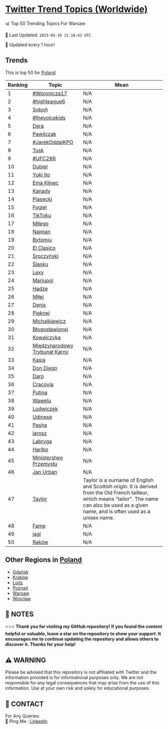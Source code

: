 [Twitter Trend Topics (Worldwide)](https://github.com/ErcinDedeoglu/Twitter-Trend-Topics)
==========


📊 Top 50 Trending Topics For Warsaw

📆 Last Updated: `2023-03-19 11:16:42 UTC`

🔧 Updated every 1 hour!


## Trends

This is top 50 for [Poland](</Poland>)

| Ranking | Topic | Mean |
| ------- | ------------ | ------------ |
| 1 | [#Woronicza17](http://twitter.com/search?q=%23Woronicza17) | N/A |
| 2 | [#highleague6](http://twitter.com/search?q=%23highleague6) | N/A |
| 3 | [Soboń](http://twitter.com/search?q=Sobo%c5%84) | N/A |
| 4 | [#thevoicekids](http://twitter.com/search?q=%23thevoicekids) | N/A |
| 5 | [Dera](http://twitter.com/search?q=Dera) | N/A |
| 6 | [Pawliczak](http://twitter.com/search?q=Pawliczak) | N/A |
| 7 | [#JarekOddajKPO](http://twitter.com/search?q=%23JarekOddajKPO) | N/A |
| 8 | [Tusk](http://twitter.com/search?q=Tusk) | N/A |
| 9 | [#UFC286](http://twitter.com/search?q=%23UFC286) | N/A |
| 10 | [Dubiel](http://twitter.com/search?q=Dubiel) | N/A |
| 11 | [Yuki Ito](http://twitter.com/search?q=Yuki+Ito) | N/A |
| 12 | [Ema Klinec](http://twitter.com/search?q=Ema+Klinec) | N/A |
| 13 | [Kanady](http://twitter.com/search?q=Kanady) | N/A |
| 14 | [Piasecki](http://twitter.com/search?q=Piasecki) | N/A |
| 15 | [Fogiel](http://twitter.com/search?q=Fogiel) | N/A |
| 16 | [TikToku](http://twitter.com/search?q=TikToku) | N/A |
| 17 | [Miłego](http://twitter.com/search?q=Mi%c5%82ego) | N/A |
| 18 | [Najman](http://twitter.com/search?q=Najman) | N/A |
| 19 | [Bytomiu](http://twitter.com/search?q=Bytomiu) | N/A |
| 20 | [El Clasico](http://twitter.com/search?q=El+Clasico) | N/A |
| 21 | [Sroczyński](http://twitter.com/search?q=Sroczy%c5%84ski) | N/A |
| 22 | [Śląsku](http://twitter.com/search?q=%c5%9al%c4%85sku) | N/A |
| 23 | [Lexy](http://twitter.com/search?q=Lexy) | N/A |
| 24 | [Mariupol](http://twitter.com/search?q=Mariupol) | N/A |
| 25 | [Hadze](http://twitter.com/search?q=Hadze) | N/A |
| 26 | [Miłej](http://twitter.com/search?q=Mi%c5%82ej) | N/A |
| 27 | [Denis](http://twitter.com/search?q=Denis) | N/A |
| 28 | [Pięknej](http://twitter.com/search?q=Pi%c4%99knej) | N/A |
| 29 | [Michalkiewicz](http://twitter.com/search?q=Michalkiewicz) | N/A |
| 30 | [Błogosławionej](http://twitter.com/search?q=B%c5%82ogos%c5%82awionej) | N/A |
| 31 | [Kowalczyka](http://twitter.com/search?q=Kowalczyka) | N/A |
| 32 | [Międzynarodowy Trybunał Karny](http://twitter.com/search?q=Mi%c4%99dzynarodowy+Trybuna%c5%82+Karny) | N/A |
| 33 | [Kasia](http://twitter.com/search?q=Kasia) | N/A |
| 34 | [Don Diego](http://twitter.com/search?q=Don+Diego) | N/A |
| 35 | [Daro](http://twitter.com/search?q=Daro) | N/A |
| 36 | [Cracovia](http://twitter.com/search?q=Cracovia) | N/A |
| 37 | [Putina](http://twitter.com/search?q=Putina) | N/A |
| 38 | [Wawelu](http://twitter.com/search?q=Wawelu) | N/A |
| 39 | [Ludwiczek](http://twitter.com/search?q=Ludwiczek) | N/A |
| 40 | [Udinese](http://twitter.com/search?q=Udinese) | N/A |
| 41 | [Pasha](http://twitter.com/search?q=Pasha) | N/A |
| 42 | [jarosz](http://twitter.com/search?q=jarosz) | N/A |
| 43 | [Labryga](http://twitter.com/search?q=Labryga) | N/A |
| 44 | [Haribo](http://twitter.com/search?q=Haribo) | N/A |
| 45 | [Ministerstwo Przemysłu](http://twitter.com/search?q=Ministerstwo+Przemys%c5%82u) | N/A |
| 46 | [Jan Urban](http://twitter.com/search?q=Jan+Urban) | N/A |
| 47 | [Taylor](http://twitter.com/search?q=Taylor) | Taylor is a surname of English and Scottish origin. It is derived from the Old French tailleur, which means "tailor". The name can also be used as a given name, and is often used as a unisex name. |
| 48 | [Fame](http://twitter.com/search?q=Fame) | N/A |
| 49 | [jagi](http://twitter.com/search?q=jagi) | N/A |
| 50 | [Raków](http://twitter.com/search?q=Rak%c3%b3w) | N/A |



## Other Regions in [Poland](</Poland>)

* [Gdańsk](</Poland/Gdańsk.md>)
* [Kraków](</Poland/Kraków.md>)
* [Lodz](</Poland/Lodz.md>)
* [Poznań](</Poland/Poznań.md>)
* [Warsaw](</Poland/Warsaw.md>)
* [Wroclaw](</Poland/Wroclaw.md>)



## 📝 NOTES

⭐⭐⭐ **Thank you for visiting my GitHub repository! If you found the content helpful or valuable, leave a star on the repository to show your support. It encourages me to continue updating the repository and allows others to discover it. Thanks for your help!**


## ⚠️ WARNING

Please be advised that this repository is not affiliated with Twitter and the information provided is for informational purposes only. We are not responsible for any legal consequences that may arise from the use of this information. Use at your own risk and solely for educational purposes.


## 📨 CONTACT

 For Any Queries:  
            🏓 Ping Me : [LinkedIn](https://www.linkedin.com/in/ercindedeoglu/)
